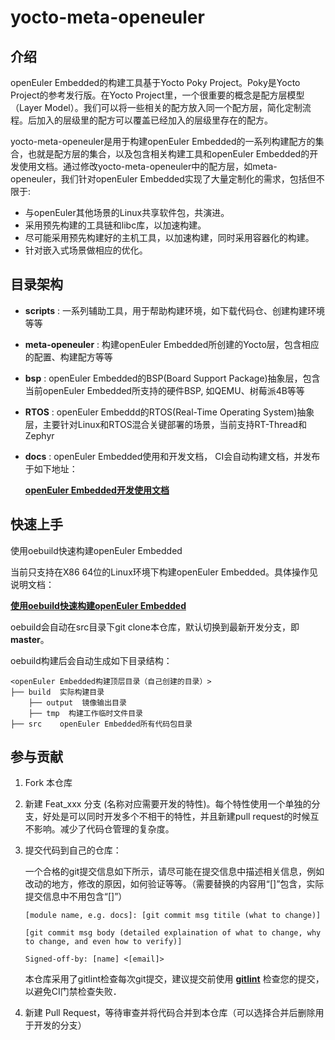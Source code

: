 # yocto-meta-openeuler

## 介绍

openEuler Embedded的构建工具基于Yocto Poky Project。Poky是Yocto Project的参考发行版。在Yocto Project里，一个很重要的概念是配方层模型（Layer Model）。我们可以将一些相关的配方放入同一个配方层，简化定制流程。后加入的层级里的配方可以覆盖已经加入的层级里存在的配方。

yocto-meta-openeuler是用于构建openEuler Embedded的一系列构建配方的集合，也就是配方层的集合，以及包含相关构建工具和openEuler Embedded的开发使用文档。通过修改yocto-meta-openeuler中的配方层，如meta-openeuler，我们针对openEuler Embedded实现了大量定制化的需求，包括但不限于:

* 与openEuler其他场景的Linux共享软件包，共演进。
* 采用预先构建的工具链和libc库，以加速构建。
* 尽可能采用预先构建好的主机工具，以加速构建，同时采用容器化的构建。
* 针对嵌入式场景做相应的优化。

## 目录架构

* **scripts** : 一系列辅助工具，用于帮助构建环境，如下载代码仓、创建构建环境等等
* **meta-openeuler** : 构建openEuler Embedded所创建的Yocto层，包含相应的配置、构建配方等等
* **bsp** : openEuler Embedded的BSP(Board Support Package)抽象层，包含当前openEuler Embedded所支持的硬件BSP, 如QEMU、树莓派4B等等
* **RTOS** : openEuler Embeddd的RTOS(Real-Time Operating System)抽象层，主要针对Linux和RTOS混合关键部署的场景，当前支持RT-Thread和Zephyr
* **docs** : openEuler Embedded使用和开发文档， CI会自动构建文档，并发布于如下地址：

    [**openEuler Embedded开发使用文档**](https://embedded.pages.openeuler.org)

## 快速上手

使用oebuild快速构建openEuler Embedded

当前只支持在X86 64位的Linux环境下构建openEuler Embedded。具体操作见说明文档：

[**使用oebuild快速构建openEuler Embedded**](https://embedded.pages.openeuler.org/master/yocto/oebuild.html)

oebuild会自动在src目录下git clone本仓库，默认切换到最新开发分支，即**master**。

oebuild构建后会自动生成如下目录结构：
```
<openEuler Embedded构建顶层目录（自己创建的目录）>
├── build  实际构建目录
    ├── output  镜像输出目录
    ├── tmp  构建工作临时文件目录
├── src    openEuler Embedded所有代码包目录
```


## 参与贡献

1.  Fork 本仓库
2.  新建 Feat_xxx 分支 (名称对应需要开发的特性)。每个特性使用一个单独的分支，好处是可以同时开发多个不相干的特性，并且新建pull request的时候互不影响。减少了代码仓管理的复杂度。
3.  提交代码到自己的仓库：

    一个合格的git提交信息如下所示，请尽可能在提交信息中描述相关信息，例如改动的地方，修改的原因，如何验证等等。（需要替换的内容用“[]”包含，实际提交信息中不用包含“[]”）

    ```
    [module name, e.g. docs]: [git commit msg titile (what to change)]

    [git commit msg body (detailed explaination of what to change, why to change, and even how to verify)]

    Signed-off-by: [name] <[email]>
    ```

    本仓库采用了gitlint检查每次git提交，建议提交前使用 [**gitlint**](https://jorisroovers.com/gitlint) 检查您的提交，以避免CI门禁检查失败．

4.  新建 Pull Request，等待审查并将代码合并到本仓库（可以选择合并后删除用于开发的分支）
